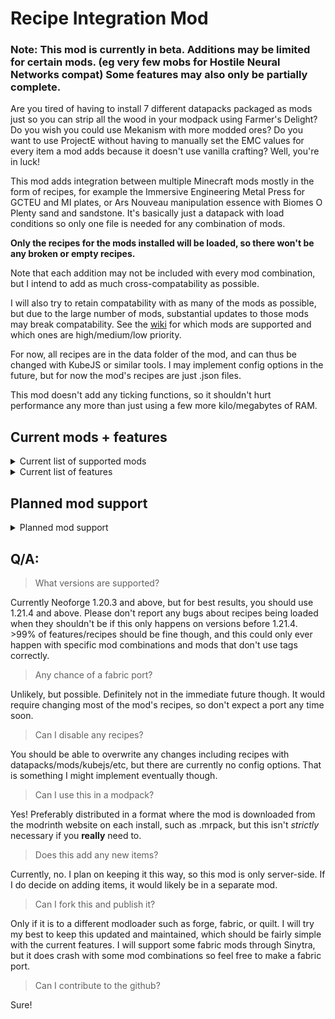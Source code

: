 # Recipe Integration Mod

### Note: This mod is currently in beta. Additions may be limited for certain mods. (eg very few mobs for Hostile Neural Networks compat) Some features may also only be partially complete.

Are you tired of having to install 7 different datapacks packaged as mods just so you can strip all the wood in your modpack using Farmer's Delight? Do you wish you could use Mekanism with more modded ores? Do you want to use ProjectE without having to manually set the EMC values for every item a mod adds because it doesn't use vanilla crafting? Well, you're in luck!

This mod adds integration between multiple Minecraft mods mostly in the form of recipes, for example the Immersive Engineering Metal Press for GCTEU and MI plates, or Ars Nouveau manipulation essence with Biomes O Plenty sand and sandstone. It's basically just a datapack with load conditions so only one file is needed for any combination of mods.

**Only the recipes for the mods installed will be loaded, so there won't be any broken or empty recipes.**

Note that each addition may not be included with every mod combination, but I intend to add as much cross-compatability as possible.

I will also try to retain compatability with as many of the mods as possible, but due to the large number of mods, substantial updates to those mods may break compatability. See the [wiki](https://github.com/Mogwump/recipe-integration-mod/wiki/Feature-list) for which mods are supported and which ones are high/medium/low priority.

For now, all recipes are in the data folder of the mod, and can thus be changed with KubeJS or similar tools. I may implement config options in the future, but for now the mod's recipes are just .json files.

This mod doesn't add any ticking functions, so it shouldn't hurt performance any more than just using a few more kilo/megabytes of RAM.

## Current mods + features

<details>
<summary>Current list of supported mods</summary>

**Bold** mods have features implemented by this mod.

Regular mods are fully compatible with one or more features

_Italic_ mods are partially compatible with one or more features or only have very minor compatability features, for example Randomium blacklist/whitelist tags.

- [A Cold Day In The Nether](https://modrinth.com/mod/a-cold-day-in-the-nether)
- [Actually Additions](https://modrinth.com/mod/actually-additions)
- [_Advanced AE_](https://modrinth.com/mod/advancedae)
- [Advent Of Ascension](https://modrinth.com/mod/adventofascension)
- [**The Aether**](https://modrinth.com/mod/aether)
- [Allthemodium](https://www.curseforge.com/minecraft/mc-mods/allthemodium)
- [_Applied Energistics 2_](https://modrinth.com/mod/ae2)
- [Ars Elemental](https://www.curseforge.com/minecraft/mc-mods/ars-elemental)
- [**Ars Nouveau**](https://modrinth.com/mod/ars-nouveau)
- [_Biomes O Plenty_](https://modrinth.com/mod/biomes-o-plenty)
- [**Confluence**](https://modrinth.com/mod/confluence)
- [**Create**](https://modrinth.com/mod/create)
- [Create: Aquatic Ambitions](https://modrinth.com/mod/create-aquatic-ambitions)
- [**Create Crafts & Additions**](https://modrinth.com/mod/createaddition)
- [Create: Deep Dark](https://modrinth.com/mod/create-deep-dark)
- [Create: Garnished](https://modrinth.com/mod/create-garnished)
- [Deep Aether](https://modrinth.com/mod/deep-aether)
- [Deeper And Darker](https://modrinth.com/mod/deeperdarker)
- [DivineRPG](https://modrinth.com/mod/divinerpg)
- [**Electrodynamics**](https://modrinth.com/mod/electrodynamics)
- [_End's Phantasm_](https://modrinth.com/mod/ends-phantasm)
- [_Ender Zoology_](https://modrinth.com/mod/ender-zoology)
- [**Energized Power**](https://modrinth.com/mod/energized-power)
- [_Eternal Nether_](https://modrinth.com/mod/eternal-nether)
- [Eternal Starlight](https://modrinth.com/mod/eternal-starlight)
- [Evilcraft](https://modrinth.com/mod/evilcraft)
- [**Ex Deorum**](https://modrinth.com/mod/ex-deorum)
- [Extreme Reactors](https://modrinth.com/mod/extreme-reactors)
- [**Farmer's Delight**](https://modrinth.com/mod/farmers-delight)
- [Forbidden And Arcanus](https://modrinth.com/mod/forbidden-arcanus)
- [GTCEu Modern](https://modrinth.com/mod/gregtechceu-modern)
- [Gregicality Rocketry](https://modrinth.com/mod/gcyr)
- [**Hostile Neural Networks**](https://www.curseforge.com/minecraft/mc-mods/hostile-neural-networks)
- [**Immersive Engineering**](https://modrinth.com/mod/immersiveengineering)
- [Industrial Upgrade](https://modrinth.com/mod/industrialupgrade)
- [**Integrated Dynamics**](https://modrinth.com/mod/integrated-dynamics)
- [Lands Of Icaria](https://modrinth.com/mod/lands-of-icaria)
- [Luminax](https://modrinth.com/mod/luminax)
- [_MEGA Cells_](https://modrinth.com/mod/mega)
- [**Mekanism**](https://modrinth.com/mod/mekanism)
- [**Modern Industrialization**](https://modrinth.com/mod/modern-industrialization)
- [**Mystical Agriculture**](https://modrinth.com/mod/mystical-agriculture)
- [Occultism](https://modrinth.com/mod/occultism)
- [_Oh The Biomes We've Gone_](https://modrinth.com/mod/oh-the-biomes-weve-gone)
- [**PneumaticCraft: Repressurized**](https://modrinth.com/mod/pneumaticcraft-repressurized)
- [Powah](https://modrinth.com/mod/powah)
- [_Productive Trees_](https://modrinth.com/mod/productivetrees)
- [**Project E**](https://www.curseforge.com/minecraft/mc-mods/projecte)
- [**Randomium**](https://modrinth.com/mod/randomium-ore)
- [Regions Unexplored](https://modrinth.com/mod/regions-unexplored)
- [RFTools Base](https://modrinth.com/mod/rftools-base)
- [Silent's Gems](https://modrinth.com/mod/silents-gems)
- [Stellaris](https://modrinth.com/mod/stellaris)
- [**The Bumblezone**](https://modrinth.com/mod/the-bumblezone)
- [The Undergarden](https://modrinth.com/mod/the-undergarden)
- [**Tough As Nails**](https://modrinth.com/mod/tough-as-nails)
- [Twilight Forest](https://www.curseforge.com/minecraft/mc-mods/the-twilight-forest)

</details>

<details>
<summary>Current list of features</summary>

Note that some features use tags, whereas others use items so certain features may only be for select mods. For more info, check out the wiki (coming soon).

- Ars Nouveau essence water/powder snow bucket crafting for modded buckets
- Ars Nouveau Scry Ritual for modded ores
- Ars Nouveau Manipulation essence crafting for various modded stone types
- Confluence sell values for modded items (some IDs, some tags)
- Create decorative copper block stonecutting recipes
- Create pressing for various modded plates
- Create Crafts & Additions rolling for modded rods
- Energized Power compressor for more modded plates
- Energized power crystal growth chamber for ae2 certus quartz
- Energized Power sawmill for modded logs to planks
- Ex Deorum hammer crushing for modded blocks
- Farmer's Delight cutting board log/wood stripping
- Farmer's Delight milk bottle/milk bucket crafting for modded buckets
- Hostile Neural Networks data models for modded mobs
- Immersive Engineering metal press for: gears, rods (plates, wires + more materials coming soon)
- Immersive Engineering sawmill for planks from logs/wood
- Integrated Dynamics mechanical squeezer + squeezer for ores (more ores coming soon for regular squeezer)
- Modern Industrialization wax crafting with modded copper blocks
- Modern Industrialization deepslate to regular ore crafting
- Mystical Agriculture water/fire/cow essence bucket crafting for modded buckets
- PneumaticCraft Electrostatic Compressor blocks
- Project E EMC values for various modded items (configured to adjust emc accordingly if base items emc values are changed, using the default recipes)
- Project E philosopher's stone world transmutation for modded blocks
- Randomium blacklist/whitelist for some modded items
- The Bumblezone queen bee colour randomizer trades
- Tough As Nails tags for some modded items and blocks
- Useful Machinery crusher for ores

As well as a few minor tags for various mods

To see which features support which mods out of the compatability list, visit the [feature list](https://github.com/Mogwump/recipe-integration-mod/wiki/Feature-list) on the wiki

</details>


## Planned mod support

<details>
<summary>Planned mod support</summary>

Support for some mods here may be dependent on the mods updating and/or being able to add custom recipes using the mod's features. At the time of writing this, Botania has not updated to 1.21+ yet, and there are plenty of Create addons that haven't updated to 1.21+

- [Advanced Netherite](https://modrinth.com/mod/advanced-netherite)
- [AvaritiaNeo](https://modrinth.com/mod/avaritianeo)
- [Botania](https://modrinth.com/mod/botania) (dependent on update)
- [Dynamic Trees](https://modrinth.com/mod/dynamictrees)
- [Fossils and Archaeology Legacy](https://modrinth.com/mod/fossils-and-archaeology-legacy)
- [IceAndFire Community Edition](https://modrinth.com/mod/iceandfire-ce)
- [Ore Growth](https://modrinth.com/mod/ore-growth)
- [Origins](https://modrinth.com/mod/origins)
- [Serene Seasons](https://modrinth.com/mod/serene-seasons)
- [Silent Gear](https://modrinth.com/mod/silent-gear)
- [Umbra Poor Ores](https://modrinth.com/mod/umbra-poor-ores)
- More various Create addons

As well as many additional features for the currently supported mods, including but not limited to:


- Evilcraft infinite water bucket crafting for modded buckets
- Mekanism ore processing for more modded ores
- Mekanism sawmill for different wood types
- Occultism crushing for modded ores
- Ore Growth compatability with various mods
- Origins tags for modded items and blocks
- Serene Seasons compat for modded crops
- Umbra Poor Ores small water/lava bucket crafting for modded buckets
- Various mossy block crafting recipes using modded vines

</details>



## Q/A:
> What versions are supported?

Currently Neoforge 1.20.3 and above, but for best results, you should use 1.21.4 and above. Please don't report any bugs about recipes being loaded when they shouldn't be if this only happens on versions before 1.21.4. >99% of features/recipes should be fine though, and this could only ever happen with specific mod combinations and mods that don't use tags correctly.

> Any chance of a fabric port?

Unlikely, but possible. Definitely not in the immediate future though. It would require changing most of the mod's recipes, so don't expect a port any time soon.

> Can I disable any recipes?

You should be able to overwrite any changes including recipes with datapacks/mods/kubejs/etc, but there are currently no config options. That is something I might implement eventually though.

> Can I use this in a modpack?

Yes! Preferably distributed in a format where the mod is downloaded from the modrinth website on each install, such as .mrpack, but this isn't *strictly* necessary if you **really** need to.

> Does this add any new items?

Currently, no. I plan on keeping it this way, so this mod is only server-side. If I do decide on adding items, it would likely be in a separate mod.

> Can I fork this and publish it?

Only if it is to a different modloader such as forge, fabric, or quilt. I will try my best to keep this updated and maintained, which should be fairly simple with the current features. I will support some fabric mods through Sinytra, but it does crash with some mod combinations so feel free to make a fabric port.

> Can I contribute to the github?

Sure!
